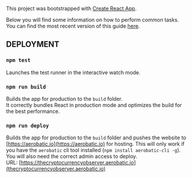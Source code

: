 This project was bootstrapped with [Create React App](https://github.com/facebookincubator/create-react-app).

Below you will find some information on how to perform common tasks.<br>
You can find the most recent version of this guide [here](https://github.com/facebookincubator/create-react-app/blob/master/packages/react-scripts/template/README.md).


## DEPLOYMENT

### `npm test`

Launches the test runner in the interactive watch mode.

### `npm run build`

Builds the app for production to the `build` folder.<br>
It correctly bundles React in production mode and optimizes the build for the best performance.

### `npm run deploy`

Builds the app for production to the `build` folder and pushes the website to [https://aerobatic.io](https://aerobatic.io) for hosting.
This will only work if you have the `aerobatic` cli tool installed (`npm install aerobatic-cli -g`). 
You will also need the correct admin access to deploy.
<br>URL: [https://thecryptocurrencyobserver.aerobatic.io](thecryptocurrencyobserver.aerobatic.io)
